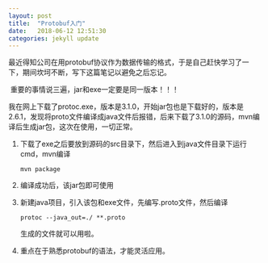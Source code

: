 ```yaml
---
layout: post
title:  "Protobuf入门"
date:   2018-06-12 12:51:30
categories: jekyll update
---
```



​	最近得知公司在用protobuf协议作为数据传输的格式，于是自己赶快学习了一下，期间坎坷不断，写下这篇笔记以避免之后忘记。

​	重要的事情说三遍，jar和exe一定要是同一版本！！！

​	我在网上下载了protoc.exe，版本是3.1.0，开始jar包也是下载好的，版本是2.6.1，发现将proto文件编译成java文件后报错，后来下载了3.1.0的源码，mvn编译后生成jar包，这次在使用，一切正常。



1. 下载了exe之后要放到源码的src目录下，然后进入到java文件目录下运行cmd，mvn编译

   ```
   mvn package
   ```

2. 编译成功后，该jar包即可使用

3. 新建java项目，引入该包和exe文件，先编写.proto文件，然后编译

   ```
   protoc --java_out=./ **.proto
   ```

   生成的文件就可以用啦。

4. 重点在于熟悉protobuf的语法，才能灵活应用。